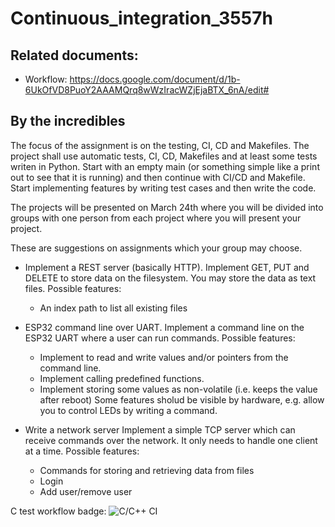 # Continuous_integration_3557h
## Related documents:
- Workflow: https://docs.google.com/document/d/1b-6UkOfVD8PuoY2AAAMQrq8wWzIracWZjEjaBTX_6nA/edit#


## By the incredibles
The focus of the assignment is on the testing, CI, CD and Makefiles.
The project shall use automatic tests, CI, CD, Makefiles and at least some tests
writen in Python. Start with an empty main (or something simple like a print out
to see that it is running) and then continue with CI/CD and Makefile.
Start implementing features by writing test cases and then write the code.

The projects will be presented on March 24th where you will be divided into groups with one person from each project where you will present your project.

 

These are suggestions on assignments which your group may choose.

 

- Implement a REST server (basically HTTP).
  Implement GET, PUT and DELETE to store data on the filesystem. You may store
  the data as text files.
  Possible features:
    - An index path to list all existing files

 

- ESP32 command line over UART.
  Implement a command line on the ESP32 UART where a user can run commands.
  Possible features:
  - Implement to read and write values and/or pointers from the command line.
  - Implement calling predefined functions.
  - Implement storing some values as non-volatile (i.e. keeps the value after reboot)
  Some features sholud be visible by hardware, e.g. allow you to control LEDs
  by writing a command.

 

- Write a network server
  Implement a simple TCP server which can receive commands over the network. It
  only needs to handle one client at a time.
  Possible features:
  - Commands for storing and retrieving data from files
  - Login
  - Add user/remove user


C test workflow badge:
![C/C++ CI](https://github.com/JesperMell/Continuous_integration_3557h/workflows/C/C++%20CI/badge.svg)
